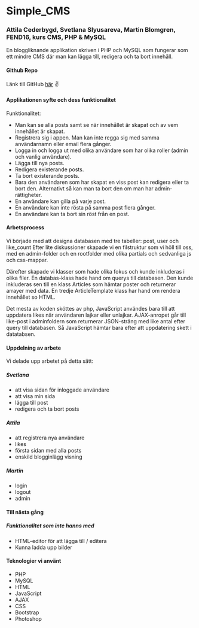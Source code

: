 # Simple_CMS

### Attila Cederbygd, Svetlana Slyusareva, Martin Blomgren, FEND16, kurs CMS, PHP & MySQL

En bloggliknande applikation skriven i PHP och MySQL som fungerar som ett mindre CMS där man kan lägga till, redigera och ta bort innehåll.


#### Github Repo
Länk till GitHub [här](https://github.com/SvetlanaSS/Simple_CMS) :v:


#### Applikationen syfte och dess funktionalitet

Funktionalitet:

* Man kan se alla posts samt se när innehållet är skapat och av vem innehållet är skapat.
* Registrera sig i appen. Man kan inte regga sig med samma användarnamn eller email flera gånger.
* Logga in och logga ut med olika användare som har olika roller (admin och vanlig användare).
* Lägga till nya posts.
* Redigera existerande posts.
* Ta bort existerande posts.
* Bara den användaren som har skapat en viss post kan redigera eller ta bort den. Alternativt så kan man ta bort den om man har admin-rättigheter.
* En användare kan gilla på varje post.
* En användare kan inte rösta på samma post flera gånger.
* En användare kan ta bort sin röst från en post.

#### Arbetsprocess

Vi började med att designa databasen med tre tabeller: post, user och like_count
Efter lite diskussioner skapade vi en filstruktur som vi höll till oss, med en admin-folder och en rootfolder
med olika partials och sedvanliga js och css-mappar. 

Därefter skapade vi klasser som hade olika fokus och kunde inkluderas i olika filer.
En databas-klass hade hand om querys till databasen. Den kunde inkluderas sen till en klass Articles som hämtar poster och returnerar arrayer med data. En tredje ArticleTemplate klass har hand om rendera innehållet so HTML.

Det mesta av koden sköttes av php, JavaScript användes bara till att uppdatera likes när användaren lajkar eller unlajkar. AJAX-anropet går till like-post i adminfoldern som returnerar JSON-sträng med like antal efter query till databasen. Så JavaScript hämtar bara efter att uppdatering skett i datatabsen.

#### Uppdelning av arbete

Vi delade upp arbetet på detta sätt:

##### Svetlana
* att visa sidan för inloggade användare
* att visa min sida
* lägga till post
* redigera och ta bort posts

##### Attila
* att registrera nya användare
* likes
* första sidan med alla posts
* enskild blogginlägg visning

##### Martin
* login
* logout
* admin

#### Till nästa gång

##### Funktionalitet som inte hanns med
* HTML-editor för att lägga till / editera
* Kunna ladda upp bilder

#### Teknologier vi använt
* PHP
* MySQL
* HTML
* JavaScript
* AJAX
* CSS
* Bootstrap
* Photoshop
